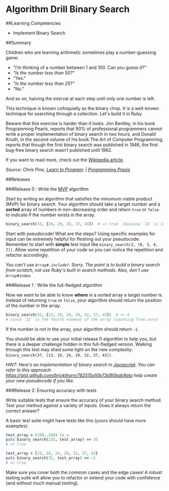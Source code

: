 # Algorithm Drill Binary Search

##Learning Competencies

* Implement Binary Search

##Summary

Children who are learning arithmetic sometimes play a number-guessing game:

- "I’m thinking of a number between 1 and 100. Can you guess it?"
- *"Is the number less than 50?"*
- "Yes."
- *"Is the number less than 25?"*
- "No."

And so on, halving the interval at each step until only one number is left.

This technique is known colloquially as the binary chop. It is a well-known technique for searching through a collection. Let's build it in Ruby.

Beware that this exercise is harder than it looks. Jon Bentley, in his book Programming Pearls, reports that 90% of professional programmers cannot write a proper implementation of binary search in two hours, and Donald Knuth, in the second volume of his book The Art of Computer Programming, reports that though the first binary search was published in 1946, the first bug-free binary search wasn’t published until 1962.

If you want to read more, check out the [Wikipedia article](http://en.wikipedia.org/wiki/Binary_search_algorithm).

<cite>Source: Chris Pine, [Learn to Program](http://pine.fm/LearnToProgram/): | [Programming Praxis](http://programmingpraxis.com/2009/03/23/binary-search/)</cite>


##Releases

###Release 0 : Write the [MVP](http://en.wikipedia.org/wiki/Minimum_viable_product) algorithm

Start by writing an algorithm that satisfies the minumum viable product (MVP) for binary search.  Your algorithm should take a target number and a **sorted** array of numbers in non-decreasing order and return `true` or `false` to indicate if the number exists in the array.  

```ruby
binary_search(32, [24, 29, 32, 37, 43])  # => true  (because `32` is in the array)
```

Start with pseudocode! What are the steps?  Using specific examples for input can be extremely helpful for fleshing out your pseudocode.  Remember to start with **simple** test input like `binary_search(3, [0, 3, 4, 7])`.  Allow some repetition of your code so you can notice the repetition and refactor accordingly.

*You can't use `Array#.include?`. Sorry. The point is to build a binary search from scratch, not use Ruby's built in search methods. Also, don't use `Array#index`.*


###Release 1 : Write the full-fledged algorithm

Now we want to be able to know **where** in a sorted array a target number is.  Instead of returning `true` or `false`, your algorithm should return the position of the number in the array. 

```ruby
binary_search(32, [13, 19, 24, 29, 32, 37, 43])  # => 4
# since `32` is the fourth element of the array (counting from zero)
```

If the number is not in the array, your algorithm should return `-1`.

You should be able to use your initial release 0 algorithm to help you, but there is a deeper challenge hidden in this full-fledged version.  Walking through this test may shed some light on the new complexity:  `binary_search(37, [13, 19, 24, 29, 32, 37, 43])`.  

*HINT: Here's an implementation of binary search in [Javascript](http://codereview.stackexchange.com/questions/5363/efficient-binary-search). You can refer to this approach https://gist.github.com/brickthorn/782515a10b73d90bab9ato help create your new pseudocode if you like.*


###Release 2: Ensuring accuracy with tests

Write suitable tests that ensure the accuracy of your binary search method. Test your method against a variety of inputs. Does it always return the correct answer?

A basic test suite might have tests like this (yours should have more examples):

```ruby
test_array = (100..200).to_a
puts binary_search(135, test_array) == 35
# => true

test_array = [13, 19, 24, 29, 32, 37, 43]
puts binary_search(35, test_array) == -1
# => true
```

Make sure you cover both the common cases and the edge cases!  A robust testing suite will allow you to refactor or extend your code with confidence (and without much manual testing).

